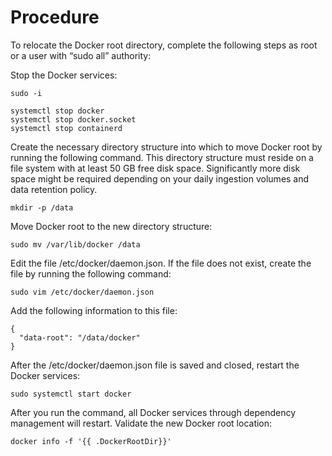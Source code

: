 # Procedure

To relocate the Docker root directory, complete the following steps as root or a user with “sudo all” authority:

Stop the Docker services:

```
sudo -i

systemctl stop docker
systemctl stop docker.socket
systemctl stop containerd
```

Create the necessary directory structure into which to move Docker root by running the following command. This directory structure must reside on a file system with at least 50 GB free disk space. Significantly more disk space might be required depending on your daily ingestion volumes and data retention policy.

```
mkdir -p /data
```

Move Docker root to the new directory structure:

```
sudo mv /var/lib/docker /data
```

Edit the file /etc/docker/daemon.json. If the file does not exist, create the file by running the following command:

```
sudo vim /etc/docker/daemon.json
```

Add the following information to this file:

```
{
  "data-root": "/data/docker"
}
```

After the /etc/docker/daemon.json file is saved and closed, restart the Docker services:

```
sudo systemctl start docker
```

After you run the command, all Docker services through dependency management will restart.
Validate the new Docker root location:

```
docker info -f '{{ .DockerRootDir}}'
```
